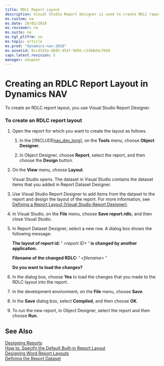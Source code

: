 ```yaml
---
title: RDLC Report Layout
description: Visual Studio Report Designer is used to create RDLC report layout. Open the report for which you want to create the layout and follow the instructions as follows. 
ms.custom: na
ms.date: 10/01/2018
ms.reviewer: na
ms.suite: na
ms.tgt_pltfrm: na
ms.topic: article
ms.prod: "dynamics-nav-2018"
ms.assetid: 0ccd332a-db93-454f-9d92-c3368d4c7010
caps.latest.revision: 5
manager: edupont
---
```

# Creating an RDLC Report Layout in Dynamics NAV
To create an RDLC report layout, you use Visual Studio Report Designer.  
  
### To create an RDLC report layout  
  
1.  Open the report for which you want to create the layout as follows.  
  
    1.  In the [!INCLUDE[nav_dev_long](includes/nav_dev_long_md.md)], on the **Tools** menu, choose **Object Designer**.  
  
    2.  In Object Designer, choose **Report**, select the report, and then choose the **Design** button.  
  
2.  On the **View** menu, choose **Layout**.  
  
     Visual Studio opens. The dataset in Visual Studio contains the dataset items that you added in Report Dataset Designer.  
  
3.  Use Visual Studio Report Designer to add items from the dataset to the report and design the layout of the report. For more information, see [Defining a Report Layout \(Visual Studio Report Designer\)](http://go.microsoft.com/fwlink/?LinkID=133192).  
  
4.  In Visual Studio, on the **File** menu, choose **Save report.rdlc**, and then close Visual Studio.  
  
5.  In Report Dataset Designer, select a new row. A dialog box shows the following message:  
  
     **The layout of report id: '** *\<report ID>* **' is changed by another application.**  
  
     **Filename of the changed RDLC: ‘** *\<filename>* **’**  
  
     **Do you want to load the changes?**  
  
6.  In the dialog box, choose **Yes** to load the changes that you made to the RDLC layout into the report.  
  
7.  In the development environment, on the **File** menu, choose **Save**.  
  
8.  In the **Save** dialog box, select **Compiled**, and then choose **OK**.  
  
9. To run the new report, in Object Designer, select the report and then choose **Run**.  
  
## See Also  
 [Designing Reports](Designing-Reports.md)   
 [How to. Specify the Default Built-in Report Layout](How-to.-Specify-the-Default-Built-in-Report-Layout.md)   
 [Designing Word Report Layouts](Designing-Word-Report-Layouts.md)   
 [Defining the Report Dataset](Defining-the-Report-Dataset.md)